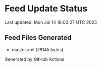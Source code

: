 # Feed Update Status
Last updated: Mon Jul 14 18:00:27 UTC 2025

## Feed Files Generated
- master.xml (78145 bytes)

Generated by GitHub Actions
